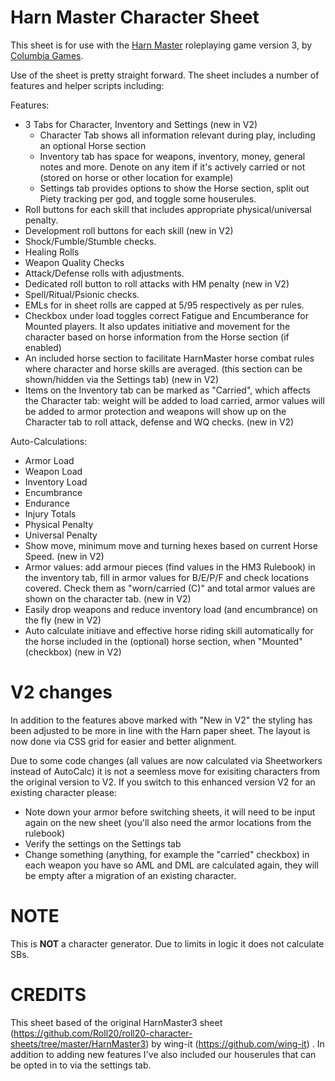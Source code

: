 Harn Master Character Sheet
===========================

This sheet is for use with the [Harn Master](http://columbiagames.com/cgi-bin/query/cfg/zoom.cfg?product_id=4001) roleplaying game version 3, by [Columbia Games](http://columbiagames.com/).

Use of the sheet is pretty straight forward.  The sheet includes a number of features and helper scripts including:


Features:
* 3 Tabs for Character, Inventory and Settings (new in V2)
  * Character Tab shows all information relevant during play, including an optional Horse section 
  * Inventory tab has space for weapons, inventory, money, general notes and more. Denote on any item if it's actively carried or not (stored on horse or other location for example) 
  * Settings tab provides options to show the Horse section, split out Piety tracking per god, and toggle some houserules. 
* Roll buttons for each skill that includes appropriate physical/universal penalty.
* Development roll buttons for each skill (new in V2)
* Shock/Fumble/Stumble checks.
* Healing Rolls
* Weapon Quality Checks
* Attack/Defense rolls with adjustments.
* Dedicated roll button to roll attacks with HM penalty (new in V2)
* Spell/Ritual/Psionic checks.
* EMLs for in sheet rolls are capped at 5/95 respectively as per rules.
* Checkbox under load toggles correct Fatigue and Encumberance for Mounted players. It also updates initiative and movement for the character based on horse information from the Horse section (if enabled)
* An included horse section to facilitate HarnMaster horse combat rules where character and horse skills are averaged. (this section can be shown/hidden via the Settings tab) (new in V2)
* Items on the Inventory tab can be marked as "Carried", which affects the Character tab: weight will be added to load carried, armor values will be added to armor protection and weapons will show up on the Character tab to roll attack, defense and WQ checks. (new in V2)


Auto-Calculations:
* Armor Load
* Weapon Load
* Inventory Load
* Encumbrance
* Endurance
* Injury Totals
* Physical Penalty
* Universal Penalty
* Show move, minimum move and turning hexes based on current Horse Speed.  (new in V2)
* Armor values: add armour pieces (find values in the HM3 Rulebook) in the inventory tab, fill in armor values for B/E/P/F and check locations covered. Check them as "worn/carried (C)" and total armor values are shown on the character tab. (new in V2)
* Easily drop weapons and reduce inventory load (and encumbrance) on the fly (new in V2)
* Auto calculate initiave and effective horse riding skill automatically for the horse included in the (optional) horse section, when "Mounted" (checkbox) (new in V2)

V2 changes
=======
In addition to the features above marked with "New in V2" the styling has been adjusted to be more in line with the Harn paper sheet. The layout is now done via CSS grid for easier and better alignment. 

Due to some code changes (all values are now calculated via Sheetworkers instead of AutoCalc) it is not a seemless move for exisiting characters from the original version to V2. If you switch to this enhanced version V2 for an existing character please:
- Note down your armor before switching sheets, it will need to be input again on the new sheet (you'll also need the armor locations from the rulebook)
- Verify the settings on the Settings tab 
- Change something (anything, for example the "carried" checkbox) in each weapon you have so AML and DML are calculated again, they will be empty after a migration of an existing character.

NOTE
====

This is **NOT** a character generator.  Due to limits in logic it does not calculate SBs.


CREDITS
===========

This sheet based of the original HarnMaster3 sheet (https://github.com/Roll20/roll20-character-sheets/tree/master/HarnMaster3) by wing-it (https://github.com/wing-it) . In addition to adding new features I've also included our houserules that can be opted in to via the settings tab.



